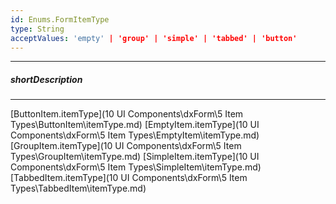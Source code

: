 ```yaml
---
id: Enums.FormItemType
type: String
acceptValues: 'empty' | 'group' | 'simple' | 'tabbed' | 'button'
---
```

---
##### shortDescription
<!-- Description goes here -->

---
<!-- Description goes here -->
[ButtonItem.itemType](10 UI Components\dxForm\5 Item Types\ButtonItem\itemType.md)
[EmptyItem.itemType](10 UI Components\dxForm\5 Item Types\EmptyItem\itemType.md)
[GroupItem.itemType](10 UI Components\dxForm\5 Item Types\GroupItem\itemType.md)
[SimpleItem.itemType](10 UI Components\dxForm\5 Item Types\SimpleItem\itemType.md)
[TabbedItem.itemType](10 UI Components\dxForm\5 Item Types\TabbedItem\itemType.md)